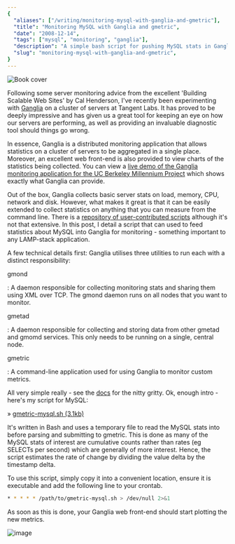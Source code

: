 ```yaml
---
{
  "aliases": ["/writing/monitoring-mysql-with-ganglia-and-gmetric"],
  "title": "Monitoring MySQL with Ganglia and gmetric",
  "date": "2008-12-14",
  "tags": ["mysql", "monitoring", "ganglia"],
  "description": "A simple bash script for pushing MySQL stats in Ganglia",
  "slug": "monitoring-mysql-with-ganglia-and-gmetric",
}
---
```


<img src="/images/bookcovers/9780596102357.jpg" class="align-right" alt="Book cover" />

Following some server monitoring advice from the excellent 'Building Scalable
Web Sites' by Cal Henderson, I've recently been experimenting with
[Ganglia](http://ganglia.info/) on a cluster of servers at Tangent Labs. It has
proved to be deeply impressive and has given us a great tool for keeping an eye
on how our servers are performing, as well as providing an invaluable diagnostic
tool should things go wrong.

In essence, Ganglia is a distributed monitoring application that allows
statistics on a cluster of servers to be aggregated in a single place. Moreover,
an excellent web front-end is also provided to view charts of the statistics
being collected. You can view a
[live demo of the Ganglia monitoring application for the UC Berkeley Millennium Project](http://monitor.millennium.berkeley.edu/)
which shows exactly what Ganglia can provide.

Out of the box, Ganglia collects basic server stats on load, memory, CPU,
network and disk. However, what makes it great is that it can be easily extended
to collect statistics on anything that you can measure from the command line.
There is a
[repository of user-contributed scripts](http://ganglia.sourceforge.net/gmetric/)
although it's not that extensive. In this post, I detail a script that can used
to feed statistics about MySQL into Ganglia for monitoring - something important
to any LAMP-stack application.

A few technical details first: Ganglia utilises three utilities to run each with
a distinct responsibility:

gmond

: A daemon responsible for collecting monitoring stats and sharing them using
XML over TCP. The gmond daemon runs on all nodes that you want to monitor.

gmetad

: A daemon responsible for collecting and storing data from other gmetad and
gmomd services. This only needs to be running on a single, central node.

gmetric

: A command-line application used for using Ganglia to monitor custom metrics.

All very simple really - see the
[docs](http://ganglia.wiki.sourceforge.net/ganglia_documents) for the nitty
gritty. Ok, enough intro -here's my script for MySQL:

» [gmetric-mysql.sh (3.1kb)](/downloads/gmetric-mysql.sh)

It's written in Bash and uses a temporary file to read the MySQL stats into
before parsing and submitting to gmetric. This is done as many of the MySQL
stats of interest are cumulative counts rather than rates (eg SELECTs per
second) which are generally of more interest. Hence, the script estimates the
rate of change by dividing the value delta by the timestamp delta.

To use this script, simply copy it into a convenient location, ensure it is
executable and add the following line to your crontab.

```bash
* * * * * /path/to/gmetric-mysql.sh > /dev/null 2>&1
```

As soon as this is done, your Ganglia web front-end should start plotting the
new metrics.

![image](/images/ganglia-snapshot.jpeg)
